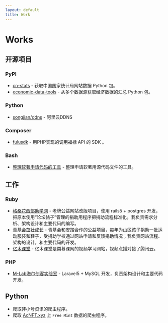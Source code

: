 ```yaml
---
layout: default
title: Work
---
```

# Works

## 开源项目

### PyPI

* [cn-stats](https://pypi.org/project/cn-stats/) - 获取中国国家统计局网站数据 Python 包。
* [economic-data-tools](https://pypi.org/project/economic-data-tools/) - 从多个数据源获取经济数据的汇总 Python 包。

### Python

* [songjian/ddns](https://github.com/songjian/ddns) - 阿里云DDNS

### Composer

* [fulusdk](https://github.com/songjian/fulusdk) - 用PHP实现的调用福禄 API 的 SDK 。

### Bash

* [整理软著申请代码的工具](https://github.com/songjian/ruanzhu) - 整理申请软著用源代码文件的工具。

## 工作

### Ruby

* [格桑花西部助学网](http://www.gesanghua.org/) - 老牌公益网站改版项目，使用 rails5 + postgres 开发，把原本使用“论坛帖子”管理的捐助用程序把捐助流程标准化。我负责需求分析、架构设计和主要代码的编写。
* [青基会茁壮成长](http://zzcz.wikiflyer.cn/) - 青基会和安踏合作的公益项目，每年为山区孩子捐助一批运动服装和鞋子，受捐助学校通过网站申请和反馈捐助情况；我负责网站流程、架构的设计，和主要代码的开发。
* [亿木课堂](http://www.ymooc.com.cn/) - 亿木课堂是类慕课网的视频学习网站，视频点播对接了腾讯云。

### PHP

* [M-Lab海尔创客实验室](http://lab.haier.com/) - Laravel5 + MySQL 开发，负责架构设计和主要代码开发。

## Python

* 爬取非小号资讯的爬虫程序。
* 爬取 [AcNFT.xyz](https://acnft.xyz/) 上 `Free Mint` 数据的爬虫程序。

